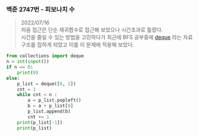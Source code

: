 ### 백준 2747번 - 피보나치 수

> 2022/07/16 <br>
> 처음 접근은 단순 재귀함수로 접근해 보았으나 시간초과로 틀렸다. <br>
> 시간을 줄일 수 있는 방법을 고민하다가 최근에 BFS 공부중에 [deque](https://github.com/gobeul/TIL/tree/master/algorithm/deque.md) 라는 자료구조를 접하게 되었고 이를 이 문제에 적용해 보았다.


```python
from collections import deque
n = int(input())
if n == 0:
    print(0)
else:
    p_list = deque([0, 1])
    cnt = 1
    while cnt < n :
        a = p_list.popleft()
        b = a + p_list[0]
        p_list.append(b)
        cnt += 1
    print(p_list[-1])
    print(p_list)
```
